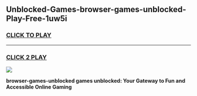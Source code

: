 
## Unblocked-Games-browser-games-unblocked-Play-Free-1uw5i
<h3>
<a href="https://premium76.site?title=browser-games-unblocked&ref=12A">CLICK TO PLAY</a></h3>
<hr>

<h3>
<a href="https://premium76.site?title=browser-games-unblocked&ref=12A">CLICK 2 PLAY</a>
  
</h3>

<a href="https://premium76.site?title=browser-games-unblocked&ref=12A"><img src="https://clearcache.store/games.png"></a>


**browser-games-unblocked games unblocked: Your Gateway to Fun and Accessible Online Gaming**
